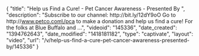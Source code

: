 {
    "title": "Help us Find  a Cure! - Pet Cancer Awareness - Presented By ",
    "description": "Subscribe to our channel: http:\/\/bit.ly\/12dY9oO Go to http:\/\/www.petco.com\/pca to make a donation and help us find a cure! For the folks at Blue Buffalo and ...",
    "videoid": "145336",
    "date_created": "1394762643",
    "date_modified": "1418181182",
    "type": "captivate",
    "layout": "video",
    "url": "\/v\/help-us-find-a-cure-pet-cancer-awareness-presented-by\/145336"
}